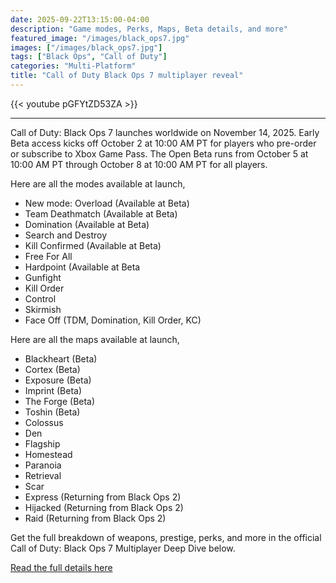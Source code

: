 ```yaml
---
date: 2025-09-22T13:15:00-04:00
description: "Game modes, Perks, Maps, Beta details, and more"
featured_image: "/images/black_ops7.jpg"
images: ["/images/black_ops7.jpg"]
tags: ["Black Ops", "Call of Duty"]
categories: "Multi-Platform"
title: "Call of Duty Black Ops 7 multiplayer reveal"
---
```


{{< youtube pGFYtZD53ZA >}}

---

Call of Duty: Black Ops 7 launches worldwide on November 14, 2025.
Early Beta access kicks off October 2 at 10:00 AM PT for players who pre-order or subscribe to Xbox Game Pass.
The Open Beta runs from October 5 at 10:00 AM PT through October 8 at 10:00 AM PT for all players.

Here are all the modes available at launch,

- New mode: Overload (Available at Beta)
- Team Deathmatch (Available at Beta)
- Domination (Available at Beta)
- Search and Destroy
- Kill Confirmed (Available at Beta)
- Free For All
- Hardpoint (Available at Beta
- Gunfight
- Kill Order
- Control
- Skirmish
- Face Off (TDM, Domination, Kill Order, KC)


Here are all the maps available at launch,

- Blackheart (Beta)
- Cortex (Beta)
- Exposure (Beta)
- Imprint (Beta)
- The Forge (Beta)
- Toshin (Beta)
- Colossus
- Den
- Flagship
- Homestead
- Paranoia
- Retrieval
- Scar
- Express (Returning from Black Ops 2)
- Hijacked (Returning from Black Ops 2)
- Raid (Returning from Black Ops 2)

Get the full breakdown of weapons, prestige, perks, and more in the official Call of Duty: Black Ops 7 Multiplayer Deep Dive below.

[Read the full details here](https://www.callofduty.com/blog/2025/09/call-of-duty-black-ops-7-multiplayer-deep-dive#Core)